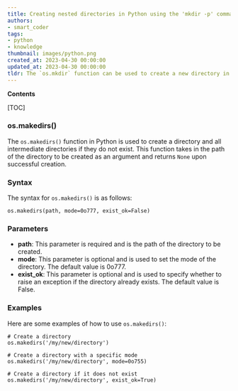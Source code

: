 ```yaml
---
title: Creating nested directories in Python using the 'mkdir -p' command
authors:
- smart_coder
tags:
- python
- knowledge
thumbnail: images/python.png
created_at: 2023-04-30 00:00:00
updated_at: 2023-04-30 00:00:00
tldr: The `os.mkdir` function can be used to create a new directory in Python.
---
```


**Contents**

[TOC]

### os.makedirs()
The `os.makedirs()` function in Python is used to create a directory and all intermediate directories if they do not exist. This function takes in the path of the directory to be created as an argument and returns `None` upon successful creation.

### Syntax
The syntax for `os.makedirs()` is as follows:
```
os.makedirs(path, mode=0o777, exist_ok=False)
```

### Parameters
* **path**: This parameter is required and is the path of the directory to be created.
* **mode**: This parameter is optional and is used to set the mode of the directory. The default value is 0o777.
* **exist_ok**: This parameter is optional and is used to specify whether to raise an exception if the directory already exists. The default value is False.

### Examples
Here are some examples of how to use `os.makedirs()`:
```
# Create a directory
os.makedirs('/my/new/directory')

# Create a directory with a specific mode
os.makedirs('/my/new/directory', mode=0o755)

# Create a directory if it does not exist
os.makedirs('/my/new/directory', exist_ok=True)
```
